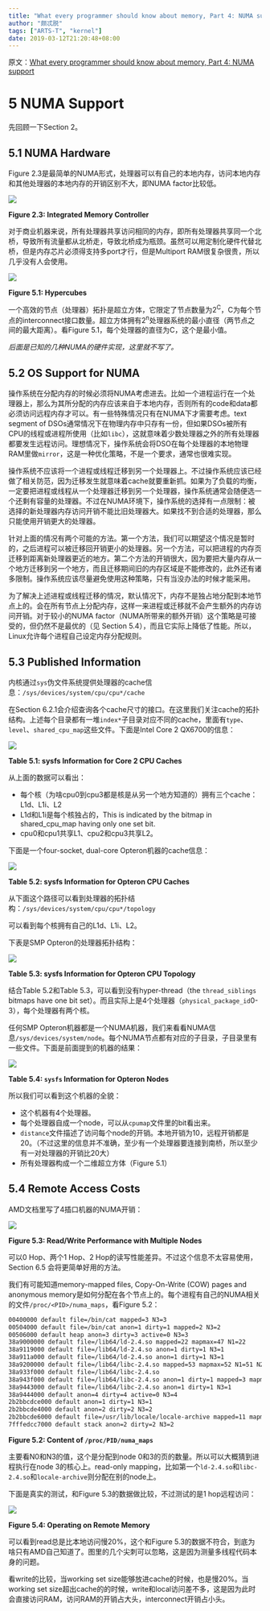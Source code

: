 ```yaml
---
title: "What every programmer should know about memory, Part 4: NUMA support"
author: "颇忒脱"
tags: ["ARTS-T", "kernel"]
date: 2019-03-12T21:20:48+08:00
---
```


<!--more-->

原文：[What every programmer should know about memory, Part 4: NUMA support][origin]

# 5 NUMA Support

先回顾一下Section 2。

## 5.1 NUMA Hardware

Figure 2.3是最简单的NUMA形式，处理器可以有自己的本地内存，访问本地内存和其他处理器的本地内存的开销区别不大，即NUMA factor比较低。

![](https://static.lwn.net/images/cpumemory/cpumemory.6.png)

**Figure 2.3: Integrated Memory Controller**

对于商业机器来说，所有处理器共享访问相同的内存，即所有处理器共享同一个北桥，导致所有流量都从北桥走，导致北桥成为瓶颈。虽然可以用定制化硬件代替北桥，但是内存芯片必须得支持多port才行，但是Multiport RAM很复杂很贵，所以几乎没有人会使用。


![](https://static.lwn.net/images/cpumemory/cpumemory.20.png)

**Figure 5.1: Hypercubes**

一个高效的节点（处理器）拓扑是超立方体，它限定了节点数量为2<sup>C</sup>，C为每个节点的interconnect接口数量。超立方体拥有2<sup>n</sup>处理器系统的最小直径（两节点之间的最大距离）。看Figure 5.1，每个处理器的直径为C，这个是最小值。

*后面是已知的几种NUMA的硬件实现，这里就不写了。*

## 5.2 OS Support for NUMA

操作系统在分配内存的时候必须将NUMA考虑进去。比如一个进程运行在一个处理器上，那么为其所分配的内存应该来自于本地内存，否则所有的code和data都必须访问远程内存才可以。有一些特殊情况只有在NUMA下才需要考虑。text segment of DSOs通常情况下在物理内存中只存有一份，但如果DSOs被所有CPU的线程或进程所使用（比如`libc`），这就意味着少数处理器之外的所有处理器都要发生远程访问。理想情况下，操作系统会将DSO在每个处理器的本地物理RAM里做`mirror`，这是一种优化策略，不是一个要求，通常也很难实现。

操作系统不应该将一个进程或线程迁移到另一个处理器上。不过操作系统应该已经做了相关防范，因为迁移发生就意味着cache就要重新抓。如果为了负载的均衡，一定要把进程或线程从一个处理器迁移到另一个处理器，操作系统通常会随便选一个还剩有容量的处理器。不过在NUMA环境下，操作系统的选择有一点限制：被选择的新处理器内存访问开销不能比旧处理器大。如果找不到合适的处理器，那么只能使用开销更大的处理器。

针对上面的情况有两个可能的方法。第一个方法，我们可以期望这个情况是暂时的，之后进程可以被迁移回开销更小的处理器。另一个方法，可以把进程的内存页迁移到距离新处理器更近的地方。第二个方法的开销很大，因为要把大量内存从一个地方迁移到另一个地方，而且迁移期间旧的内存区域是不能修改的，此外还有诸多限制。操作系统应该尽量避免使用这种策略，只有当没办法的时候才能采用。

为了解决上述进程或线程迁移的情况，默认情况下，内存不是独占地分配到本地节点上的。会在所有节点上分配内存，这样一来进程或迁移就不会产生额外的内存访问开销。对于较小的NUMA factor（NUMA所带来的额外开销）这个策略是可接受的，但仍然不是最优的（见 Section 5.4），而且它实际上降低了性能。所以，Linux允许每个进程自己设定内存分配规则。

## 5.3 Published Information

内核通过`sys`伪文件系统提供处理器的cache信息：`/sys/devices/system/cpu/cpu*/cache`

在Section 6.2.1会介绍查询各个cache尺寸的接口。在这里我们关注cache的拓扑结构。上述每个目录都有一堆`index*`子目录对应不同的cache，里面有`type`、`level`、`shared_cpu_map`这些文件。下面是Intel Core 2 QX6700的信息：

![](table-5.1.png)

**Table 5.1: sysfs Information for Core 2 CPU Caches**

从上面的数据可以看出：

* 每个核（为啥cpu0到cpu3都是核是从另一个地方知道的）拥有三个cache：L1d、L1i、L2
* L1d和L1i是每个核独占的，This is indicated by the bitmap in shared_cpu_map having only one set bit.
* cpu0和cpu1共享L1、cpu2和cpu3共享L2。

下面是一个four-socket, dual-core Opteron机器的cache信息：

![](table-5.2.png)

**Table 5.2: sysfs Information for Opteron CPU Caches**

从下面这个路径可以看到处理器的拓扑结构：`/sys/devices/system/cpu/cpu*/topology`

可以看到每个核拥有自己的L1d、L1i、L2。

下表是SMP Opteron的处理器拓扑结构：

![](table-5.3.png)

**Table 5.3: sysfs Information for Opteron CPU Topology**

结合Table 5.2和Table 5.3，可以看到没有hyper-thread（the `thread_siblings` bitmaps have one bit set）。而且实际上是4个处理器（`physical_package_id`0-3），每个处理器有两个核。

任何SMP Opteron机器都是一个NUMA机器，我们来看看NUMA信息`/sys/devices/system/node`。每个NUMA节点都有对应的子目录，子目录里有一些文件。下面是前面提到的机器的结果：

![](table-5.4.png)

**Table 5.4: `sysfs` Information for Opteron Nodes**

所以我们可以看到这个机器的全貌：

* 这个机器有4个处理器。
* 每个处理器自成一个node，可以从`cpumap`文件里的bit看出来。
* `distance`文件描述了访问每个node的开销。本地开销为10，远程开销都是20。（不过这里的信息并不准确，至少有一个处理器要连接到南桥，所以至少有一对处理器的开销比20大）
* 所有处理器构成一个二维超立方体（Figure 5.1）

## 5.4 Remote Access Costs

AMD文档里写了4插口机器的NUMA开销：

![](https://static.lwn.net/images/cpumemory/cpumemory.49.png)

**Figure 5.3: Read/Write Performance with Multiple Nodes**

可以0 Hop、两个1 Hop、2 Hop的读写性能差异。不过这个信息不太容易使用，Section 6.5 会将更简单好用的方法。

我们有可能知道memory-mapped files, Copy-On-Write (COW) pages and anonymous memory是如何分配在各个节点上的。每个进程有自己的NUMA相关的文件`/proc/<PID>/numa_maps`，看Figure 5.2：

```txt
00400000 default file=/bin/cat mapped=3 N3=3
00504000 default file=/bin/cat anon=1 dirty=1 mapped=2 N3=2
00506000 default heap anon=3 dirty=3 active=0 N3=3
38a9000000 default file=/lib64/ld-2.4.so mapped=22 mapmax=47 N1=22
38a9119000 default file=/lib64/ld-2.4.so anon=1 dirty=1 N3=1
38a911a000 default file=/lib64/ld-2.4.so anon=1 dirty=1 N3=1
38a9200000 default file=/lib64/libc-2.4.so mapped=53 mapmax=52 N1=51 N2=2
38a933f000 default file=/lib64/libc-2.4.so
38a943f000 default file=/lib64/libc-2.4.so anon=1 dirty=1 mapped=3 mapmax=32 N1=2 N3=1
38a9443000 default file=/lib64/libc-2.4.so anon=1 dirty=1 N3=1
38a9444000 default anon=4 dirty=4 active=0 N3=4
2b2bbcdce000 default anon=1 dirty=1 N3=1
2b2bbcde4000 default anon=2 dirty=2 N3=2
2b2bbcde6000 default file=/usr/lib/locale/locale-archive mapped=11 mapmax=8 N0=11
7fffedcc7000 default stack anon=2 dirty=2 N3=2
```

**Figure 5.2: Content of `/proc/PID/numa_maps`**

主要看N0和N3的值，这个是分配到node 0和3的页的数量。所以可以大概猜到进程执行在node 3的核心上。read-only mapping，比如第一个`ld-2.4.so`和`libc-2.4.so`和`locale-archive`则分配在别的node上。

下面是真实的测试，和Figure 5.3的数据做比较，不过测试的是1 hop远程访问：

![](https://static.lwn.net/images/cpumemory/cpumemory.66.png)

**Figure 5.4: Operating on Remote Memory**

可以看到read总是比本地访问慢20%，这个和Figure 5.3的数据不符合，到底为啥只有AMD自己知道了。图里的几个尖刺可以忽略，这是因为测量多线程代码本身的问题。

看write的比较，当working set size能够放进cache的时候，也是慢20%。当working set size超出cache的的时候，write和local访问差不多，这是因为此时会直接访问RAM，访问RAM的开销占大头，interconnect开销占小头。

[origin]: https://lwn.net/Articles/254445/
